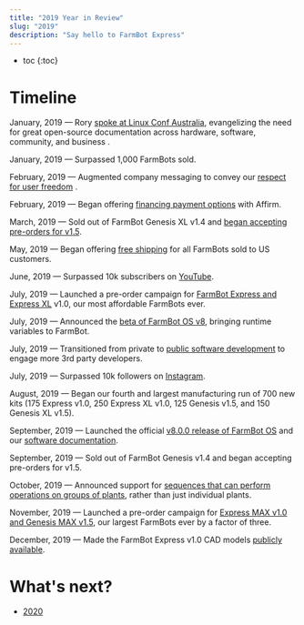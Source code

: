 ```yaml
---
title: "2019 Year in Review"
slug: "2019"
description: "Say hello to FarmBot Express"
---
```


* toc
{:toc}

# Timeline

January, 2019 — Rory [spoke at Linux Conf Australia](https://farm.bot/blogs/news/raising-the-bar-of-great-documentation), evangelizing the need for great open-source documentation across hardware, software, community, and business <span class="value-icon products"></span>  <span class="value-icon business"></span>  <span class="value-icon community"></span>.

January, 2019 — Surpassed 1,000 FarmBots sold.

February, 2019 — Augmented company messaging to convey our [respect for user freedom](../intro/respecting-your-freedom.md) <span class="value-icon products"></span> <span class="value-icon good-people"></span>.

February, 2019 — Began offering [financing payment options](https://farm.bot/blogs/news/buy-farmbot-now-pay-over-time) with Affirm.

March, 2019 — Sold out of FarmBot Genesis XL v1.4 and [began accepting pre-orders for v1.5](https://farm.bot/blogs/news/pre-order-farmbot-genesis-xl-v1-5).

May, 2019 — Began offering [free shipping](https://farm.bot/blogs/news/all-farmbot-kits-now-ship-for-free-within-the-us) for all FarmBots sold to US customers.

June, 2019 — Surpassed 10k subscribers on [YouTube](http://youtube.farm.bot).

July, 2019 — Launched a pre-order campaign for [FarmBot Express and Express XL](https://farm.bot/blogs/news/say-hello-to-farmbot-express-and-express-xl) v1.0, our most affordable FarmBots ever.

July, 2019 — Announced the [beta of FarmBot OS v8](https://farm.bot/blogs/news/july-3rd-2019-software-update-farmbot-os-v8-beta-variables-and-much-more), bringing runtime variables to FarmBot.

July, 2019 — Transitioned from private to [public software development](https://farm.bot/blogs/news/july-2019-developer-update) <span class="value-icon products"></span> to engage more 3rd party developers.

July, 2019 — Surpassed 10k followers on [Instagram](http://instagram.farm.bot).

August, 2019 — Began our fourth and largest manufacturing run of 700 new kits (175	Express v1.0, 250 Express XL v1.0, 125 Genesis v1.5, and 150 Genesis XL v1.5).

September, 2019 — Launched the official [v8.0.0 release of FarmBot OS](https://farm.bot/blogs/news/announcing-farmbot-os-v8) and our [software documentation](https://farm.bot/blogs/news/v8-software-documentation).

September, 2019 — Sold out of FarmBot Genesis v1.4 and began accepting pre-orders for v1.5.

October, 2019 — Announced support for [sequences that can perform operations on groups of plants](https://farm.bot/blogs/news/october-22-2019-software-update), rather than just individual plants.

November, 2019 — Launched a pre-order campaign for [Express MAX v1.0 and Genesis MAX v1.5](https://farm.bot/blogs/news/its-time-for-farmbot-express-and-genesis-max), our largest FarmBots ever by a factor of three.

December, 2019 — Made the FarmBot Express v1.0 CAD models [publicly available](https://farm.bot/blogs/news/farmbot-express-v1-0-cad-models-now-available).

# What's next?

 * [2020](2020.md)
